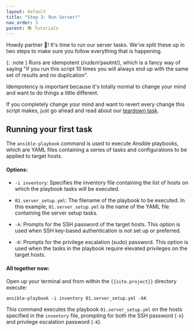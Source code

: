 ```yaml
---
layout: default
title: "Step 3: Run Server!"
nav_order: 3
parent: 📚 Tutorials
---
```


Howdy partner 🤠! It's time to run our server tasks. We've split these up in two steps to make sure you follow everything that is happening.

{: .note }
Runs are idempotent (/ʌɪdɛmˈpəʊtnt/), which is a fancy way of saying "if you run this script 10 times you will always end up with the same set of results and no duplication".

Idempotency is important because it's totally normal to change your mind and want to do things a little different.

If you completely change your mind and want to revert every change this script makes, just go ahead and read about our [teardown task](/extras/teardown).

## Running your first task

The `ansible-playbook` command is used to execute Ansible playbooks, which are YAML files containing a series of tasks and configurations to be applied to target hosts.

#### Options:

- `-i inventory`: Specifies the inventory file containing the list of hosts on which the playbook tasks will be executed.
  
- `01.server_setup.yml`: The filename of the playbook to be executed. In this example, `01.server_setup.yml` is the name of the YAML file containing the server setup tasks.

- `-k`: Prompts for the SSH password of the target hosts. This option is used when SSH key-based authentication is not set up or preferred.

- `-K`: Prompts for the privilege escalation (sudo) password. This option is used when the tasks in the playbook require elevated privileges on the target hosts.

#### All together now:

Open up your terminal and from within the ` {{site.project}} ` directory execute:

```shell
ansible-playbook -i inventory 01.server_setup.yml -kK
```

This command executes the playbook `01.server_setup.yml` on the hosts specified in the `inventory` file, prompting for both the SSH password (`-k`) and privilege escalation password (`-K`).